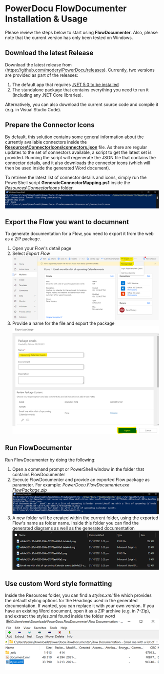 # PowerDocu FlowDocumenter Installation & Usage

Please review the steps below to start using **FlowDocumenter**. Also, please note that the current version has only been tested on Windows.

## Download the latest Release
Download the latest release from (https://github.com/modery/PowerDocu/releases). Currently, two versions are provided as part of the releases:
1. The default app that requires [.NET 5.0 to be installed](https://dotnet.microsoft.com/download)
2. The standalone package that contains everything you need to run it (including any .NET Core libraries).

Alternatively, you can also download the current source code and compile it (e.g. in Visual Studio Code).

## Prepare the Connector Icons
By default, this solution contains some general information about the currently available connectors inside the **[Resources\ConnectorIcons\connectors.json](PowerDocu.Common\Resources\ConnectorIcons\connectors.json)** file. As there are regular updates to the set of connectors available, a script to get the latest set is provided. Running the script will regenerate the JSON file that contains the connector details, and it also downloads the connector icons (which will then be used inside the generated Word document).

To retrieve the latest list of connector details and icons, simply run the PowerShell script **GenerateConnectorMapping.ps1** inside the *Resources\ConnectorIcons* folder.
![Generate Connector Mappings](Images/GenerateConnectorMapping.png)


## Export the Flow you want to documnent
To generate documentation for a Flow, you need to export it from the web as a ZIP package. 

1. Open your Flow's detail page
2. Select *Export Flow*
![Export Flow](Images/Export-Flow.png)
3. Provide a name for the file and export the package
![Export Flow](Images/Export-Flow-Package.png)

## Run FlowDocumenter

Run FlowDocumenter by doing the following:

1. Open a command prompt or PowerShell window in the folder that contains FlowDocumenter
2. Execute FlowDocumenter and provide an exported Flow package as parameter. For example: *PowerDocu.FlowDocumenter.exe FlowPackage.zip*
![Execute FlowDocumenter](Images/PowerDocu.FlowDocumenter-run.png)
3. A new folder will be created within the current folder, using the exported Flow's name as folder name. Inside this folder you can find the generated diagrams as well as the generated documentation
![Email me with a list of upcoming Calendar events](Images/PowerDocu.FlowDocumenter-generated-output.png)


## Use custom Word style formatting

Inside the Resources folder, you can find a *styles.xml* file which provides the default styling options for the Headings used in the generated documentation. If wanted, you can replace it with your own version. If you have an existing Word document, open it as a ZIP archive (e.g. in 7-Zip), and extract the styles.xml found inside the folder *word*
![styles.xml inside Word document](Images/7zip-WordDocu-styles.xml.png)
